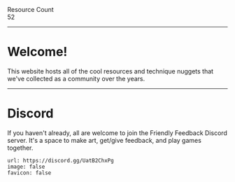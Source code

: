 <div markdown="1" class="ff_badge">
<div markdown="1" class="ff_badge_title">Resource Count</div>
<div markdown="1" class="ff_badge_value">52</div>
</div>

___

# Welcome!

This website hosts all of the cool resources and technique nuggets that we've collected as a community over the years. 

---
# Discord
If you haven't already, all are welcome to join the Friendly Feedback Discord server. It's a space to make art, get/give feedback, and play games together.

```embed
url: https://discord.gg/UatB2ChxPg
image: false
favicon: false
```